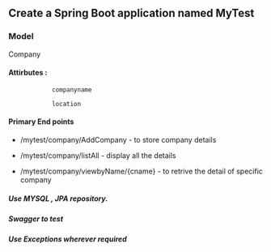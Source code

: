 ## Create a Spring Boot application named MyTest 

### Model 
   
   Company

#### Attirbutes : 
                companyname
	            
	            location


#### Primary End points

* /mytest/company/AddCompany - to store company details

* /mytest/company/listAll - display all the details

* /mytest/company/viewbyName/{cname} - to retrive the detail of specific company


##### Use MYSQL , JPA repository.

##### Swagger to test

##### Use Exceptions wherever required
